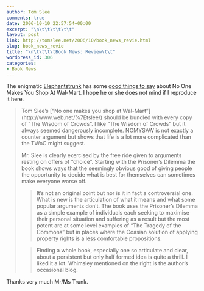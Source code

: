 ```yaml
---
author: Tom Slee
comments: true
date: 2006-10-10 22:57:54+00:00
excerpt: "\n\t\t\t\t\t\t"
layout: post
link: http://tomslee.net/2006/10/book_news_revie.html
slug: book_news_revie
title: "\n\t\t\t\tBook News: Review\t\t"
wordpress_id: 306
categories:
- Book News
---
```



				

The enigmatic [Elephantstrunk](http://elephantstrunk.net/) has some [good things to say](http://elephantstrunk.net/2006/10/05/marginal-counter-revolutionary/) about No One Makes You Shop At Wal-Mart. I hope he or she does not mind if I reproduce it here.







<blockquote>Tom Slee’s [“No one makes you shop at Wal-Mart”](http://www.web.net/%7Etslee/)
should be bundled with every copy of “The Wisdom of Crowds”. I like
“The Wisdom of Crowds” but it always seemed dangerously incomplete.
NOMYSAW is not exactly a counter argument but shows that life is a lot
more complicated than the TWoC might suggest.  

Mr. Slee is clearly exercised by the free ride given to arguments
resting on offers of “choice”. Starting with the Prisoner’s Dilemma the
book shows ways that the seemingly obvious good of giving people the
opportunity to decide what is best for themselves can sometimes make
everyone worse off.
> 
> 

> 
> It’s not an original point but nor is it in fact a controversial
one. What is new is the articulation of what it means and what some
popular arguments don’t. The book uses the Prisoner’s Dilemma as a
simple example of individuals each seeking to maximise their personal
situation and suffering as a result but the most potent are at some
level examples of “The Tragedy of the Commons” but in places where the
Coasian solution of applying property rights is a less comfortable
propositions.
> 
> 

> 
> Finding a whole book, especially one so articulate and clear, about
a persistent but only half formed idea is quite a thrill. I liked it a
lot. Whimsley mentioned on the right is the author’s occasional blog.

> 
> </blockquote>







Thanks very much Mr/Ms Trunk.


		
